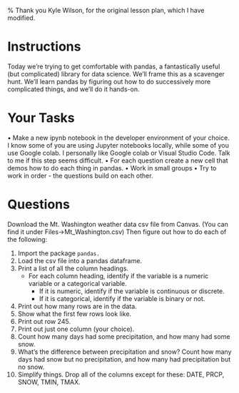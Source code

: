 % Thank you Kyle Wilson, for the original lesson plan, which I have modified.

# Instructions

Today we’re trying to get comfortable with pandas, a fantastically useful (but complicated) library
for data science. We’ll frame this as a scavenger hunt. We’ll learn pandas by figuring out how to
do successively more complicated things, and we’ll do it hands-on.

# Your Tasks

• Make a new ipynb notebook in the developer environment of your choice. I know some of you are using Jupyter notebooks locally, while some of you use Google colab. I personally like Google colab or Visual Studio Code. Talk to me if this step seems difficult.
• For each question create a new cell that demos how to do each thing in pandas.
• Work in small groups
• Try to work in order - the questions build on each other.

# Questions

Download the Mt. Washington weather data csv file from Canvas. (You can find it under Files->Mt_Washington.csv) Then figure out how to do each of the following:
1. Import the package `pandas.`
2. Load the csv file into a pandas dataframe.
3. Print a list of all the column headings.
   - For each column heading, identify if the variable is a numeric variable or a categorical variable.
     - If it is numeric, identify if the variable is continuous or discrete.
     - If it is categorical, identify if the variable is binary or not.
5. Print out how many rows are in the data.
6. Show what the first few rows look like.
7. Print out row 245.
8. Print out just one column (your choice).
9. Count how many days had some precipitation, and how many had some snow.
10. What’s the difference between precipitation and snow? Count how many days had snow but
no precipitation, and how many had precipitation but no snow.
11. Simplify things. Drop all of the columns except for these: DATE, PRCP, SNOW, TMIN,
TMAX.
